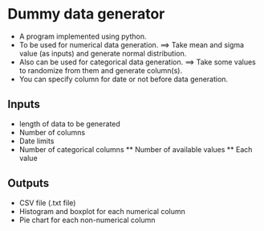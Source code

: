 # Dummy data generator
* A program implemented using python.
* To be used for numerical data generation.
==> Take mean and sigma value (as inputs) and generate normal distribution. 
* Also can be used for categorical data generation.
==> Take some values to randomize from them and generate column(s).
* You can specify column for date or not before data generation.
## Inputs
* length of data to be generated
* Number of columns
* Date limits
* Number of categorical columns
** Number of available values
** Each value
## Outputs
* CSV file (.txt file)
* Histogram and boxplot for each numerical column
* Pie chart for each non-numerical column
